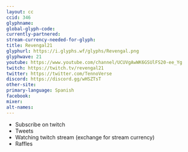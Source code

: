 ```yaml
---
layout: cc
ccid: 346
glyphname: 
global-glyph-code: 
currently-partnered: 
stream-currency-needed-for-glyph: 
title: Revengal21
glyphurl: https://i.glyphs.wf/glyphs/Revengal.png
glyphwave: 21
youtube: https://www.youtube.com/channel/UCUVgAwWK6GSUlFS20-ee_Yg
twitch: https://twitch.tv/revengal21
twitter: https://twitter.com/TennoVerse
discord: https://discord.gg/wHSZTsT
other-site: 
primary-language: Spanish
facebook: 
mixer: 
alt-names: 
---
```

* Subscribe on twitch
* Tweets
* Watching twitch stream (exchange for stream currency)
* Raffles
